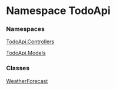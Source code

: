 # <a id="TodoApi"></a> Namespace TodoApi

### Namespaces

 [TodoApi.Controllers](TodoApi.Controllers.md)

 [TodoApi.Models](TodoApi.Models.md)

### Classes

 [WeatherForecast](TodoApi.WeatherForecast.md)

